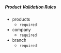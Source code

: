 ##### Product Validation Rules


- products 
	- `required`
- company 
	- `required`
- branch
	- `required`
